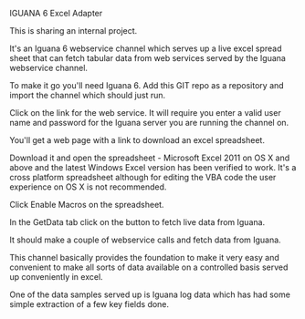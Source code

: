 IGUANA 6 Excel Adapter

This is sharing an internal project.  

It's an Iguana 6 webservice channel which serves up a live excel spread sheet that can fetch tabular data from web services served 
by the Iguana webservice channel.

To make it go you'll need Iguana 6.  Add this GIT repo as a repository and import the channel which should just run.

Click on the link for the web service.  It will require you enter a valid user name and password for the Iguana
server you are running the channel on.

You'll get a web page with a link to download an excel spreadsheet.

Download it and open the spreadsheet - Microsoft Excel 2011 on OS X and above and the latest Windows Excel version has
been verified to work.  It's a cross platform spreadsheet although for editing the VBA code the user experience on OS X is not
recommended.

Click Enable Macros on the spreadsheet.

In the GetData tab click on the button to fetch live data from Iguana.  

It should make a couple of webservice calls and fetch data from Iguana.

This channel basically provides the foundation to make it very easy and convenient to make all sorts of data
available on a controlled basis served up conveniently in excel.  

One of the data samples served up is Iguana log data which has had some simple extraction of a few key fields done.
